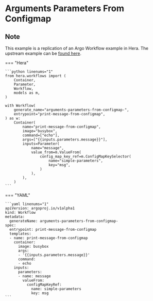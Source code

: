 # Arguments Parameters From Configmap

## Note

This example is a replication of an Argo Workflow example in Hera.
The upstream example can be [found here](https://github.com/argoproj/argo-workflows/blob/main/examples/arguments-parameters-from-configmap.yaml).




=== "Hera"

    ```python linenums="1"
    from hera.workflows import (
        Container,
        Parameter,
        Workflow,
        models as m,
    )

    with Workflow(
        generate_name="arguments-parameters-from-configmap-",
        entrypoint="print-message-from-configmap",
    ) as w:
        Container(
            name="print-message-from-configmap",
            image="busybox",
            command=["echo"],
            args=["{{inputs.parameters.message}}"],
            inputs=Parameter(
                name="message",
                value_from=m.ValueFrom(
                    config_map_key_ref=m.ConfigMapKeySelector(
                        name="simple-parameters",
                        key="msg",
                    )
                ),
            ),
        )
    ```

=== "YAML"

    ```yaml linenums="1"
    apiVersion: argoproj.io/v1alpha1
    kind: Workflow
    metadata:
      generateName: arguments-parameters-from-configmap-
    spec:
      entrypoint: print-message-from-configmap
      templates:
      - name: print-message-from-configmap
        container:
          image: busybox
          args:
          - '{{inputs.parameters.message}}'
          command:
          - echo
        inputs:
          parameters:
          - name: message
            valueFrom:
              configMapKeyRef:
                name: simple-parameters
                key: msg
    ```

